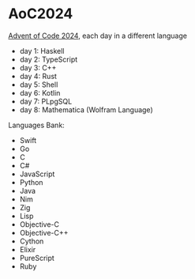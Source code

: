 # AoC2024

[Advent of Code 2024](https://adventofcode.com/2024), each day in a different language

- day 1: Haskell
- day 2: TypeScript
- day 3: C++
- day 4: Rust
- day 5: Shell
- day 6: Kotlin
- day 7: PLpgSQL
- day 8: Mathematica (Wolfram Language)

Languages Bank:
- Swift
- Go
- C
- C#
- JavaScript
- Python
- Java
- Nim
- Zig
- Lisp
- Objective-C
- Objective-C++
- Cython
- Elixir
- PureScript
- Ruby
